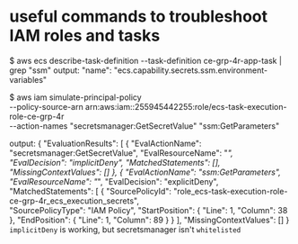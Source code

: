 # useful commands to troubleshoot IAM roles and tasks

$ aws ecs describe-task-definition --task-definition ce-grp-4r-app-task | grep "ssm"
output:  "name": "ecs.capability.secrets.ssm.environment-variables"


$ aws iam simulate-principal-policy \
  --policy-source-arn arn:aws:iam::255945442255:role/ecs-task-execution-role-ce-grp-4r \
  --action-names "secretsmanager:GetSecretValue" "ssm:GetParameters"                


output: 
  {
    "EvaluationResults": [
        {
            "EvalActionName": "secretsmanager:GetSecretValue",
            "EvalResourceName": "*",
            "EvalDecision": "implicitDeny",
            "MatchedStatements": [],
            "MissingContextValues": []
        },
        {
            "EvalActionName": "ssm:GetParameters",
            "EvalResourceName": "*",
            "EvalDecision": "explicitDeny",
            "MatchedStatements": [
                {
                    "SourcePolicyId": "role_ecs-task-execution-role-ce-grp-4r_ecs_execution_secrets",        
                    "SourcePolicyType": "IAM Policy",
                    "StartPosition": {
                        "Line": 1,
                        "Column": 38
                    },
                    "EndPosition": {
                        "Line": 1,
                        "Column": 89
                    }
                }
            ],
            "MissingContextValues": []
        }
`implicitDeny` is working, but secretsmanager isn't `whitelisted`